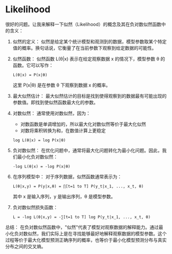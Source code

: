 # Likelihood

很好的问题。让我来解释一下似然（Likelihood）的概念及其在负对数似然函数中的含义：

1. 似然的定义：
   似然是给定某个统计模型和观测到的数据，模型参数取某个特定值的概率。换句话说，它衡量了在当前参数下观察到给定数据的可能性。

2. 似然函数：
   似然函数 L(θ|x) 表示在给定观察数据 x 的情况下，模型参数 θ 的函数。它可以写作：
   
   ```
   L(θ|x) = P(x|θ)
   ```

   这里 P(x|θ) 是在参数 θ 下观察到数据 x 的概率。

3. 最大似然估计：
   最大似然估计的目标是找到使得观察到的数据最有可能出现的参数值。即找到使似然函数最大化的参数。

4. 对数似然：
   通常使用对数似然，因为：
   - 对数函数是单调增加的，所以最大化对数似然等价于最大化似然
   - 对数将乘积转换为和，在数值计算上更稳定
   
   ```
   log L(θ|x) = log P(x|θ)
   ```

5. 负对数似然：
   在优化问题中，通常将最大化问题转化为最小化问题。因此，我们最小化负对数似然：
   
   ```
   -log L(θ|x) = -log P(x|θ)
   ```

6. 在序列模型中：
   对于序列数据，似然函数通常表示为：
   
   ```
   L(θ|x,y) = P(y|x,θ) = ∏[t=1 to T] P(y_t|x_1, ..., x_t, θ)
   ```

   其中 x 是输入序列，y 是输出序列，θ 是模型参数。

7. 负对数似然损失函数：
   ```
   L = -log L(θ|x,y) = -∑[t=1 to T] log P(y_t|x_1, ..., x_t, θ)
   ```

总结：
在负对数似然函数中，"似然"代表了模型对观察数据的解释能力。通过最小化负对数似然，我们实际上是在寻找能够最好地解释观察数据的模型参数。这个过程等价于最大化模型预测正确序列的概率，也等价于最小化模型预测分布与真实分布之间的交叉熵。